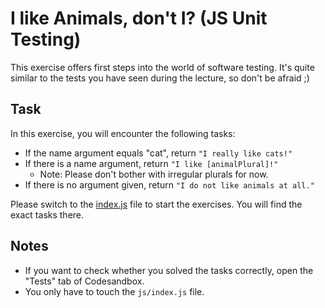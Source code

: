 # I like Animals, don't I? (JS Unit Testing)

This exercise offers first steps into the world of software testing. It's quite similar to the tests you have seen during the lecture, so don't be afraid ;)

## Task

In this exercise, you will encounter the following tasks:

- If the name argument equals "cat", return `"I really like cats!"`
- If there is a name argument, return `"I like [animalPlural]!"`
  - Note: Please don't bother with irregular plurals for now.
- If there is no argument given, return `"I do not like animals at all."`

Please switch to the [index.js](index.js) file to start the exercises. You will find the exact tasks there.

## Notes

- If you want to check whether you solved the tasks correctly, open the "Tests" tab of Codesandbox.
- You only have to touch the `js/index.js` file.
